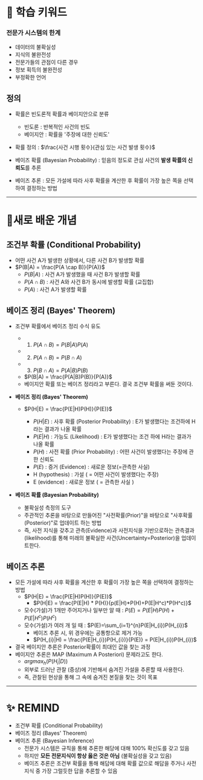 # 🚀 학습 키워드

### 전문가 시스템의 한계

- 데이터의 불확실성
- 지식의 불완전성
- 전문가들의 관점이 다른 경우
- 정보 획득의 불완전성
- 부정확한 언어

## 정의

- 확률은 빈도론적 확률과 베이지안으로 분류

  - 빈도론 : 반복적인 사건의 빈도
  - 베이지안 : 확률을 '주장에 대한 신뢰도'

- 확률 정의 : $\frac{사건 시행 횟수}{관심 있는 사건 발생 횟수}$
- 베이즈 확률 (Bayesian Probability) : 믿음의 정도로 관심 사건의 **발생 확률의 신뢰도**를 추론
- 베이즈 추론 : 모든 가설에 따라 사후 확률을 계산한 후 확률이 가장 높은 쪽을 선택하여 결정하는 방법

---

# 📝새로 배운 개념

## 조건부 확률 (Conditional Probability)

- 어떤 사건 A가 발생한 상황에서, 다른 사건 B가 발생할 확률
- $P(B|A) = \frac{P(A \cap B)}{P(A)}$
  - $P(B|A)$ : 사건 A가 발생했을 때 사건 B가 발생할 확률
  - $P(A \cap B)$ : 사건 A와 사건 B가 동시에 발생할 확률 (교집합)
  - $P(A)$ : 사건 A가 발생할 확률

## 베이즈 정리 (Bayes' Theorem)

- 조건부 확률에서 베이즈 정리 수식 유도

  - 1. $P(A \cap B) = P(B|A)P(A)$
  - 2. $P(A \cap B) = P(B \cap A)$
  - 3. $P(B \cap A) = P(A|B)P(B)$
  - $P(B|A) = \frac{P(A|B)P(B)}{P(A)}$
  - 베이지안 확률 또는 베이즈 정리라고 부른다. 결국 조건부 확률을 써둔 것이다.

- **베이즈 정리 (Bayes' Theorem)**

  - $P(H|E) = \frac{P(E|H)P(H)}{P(E)}$

    - $P(H|E)$ : 사후 확률 (Posterior Probability) : E가 발생했다는 조건하에 H라는 결과가 나올 확률
    - $P(E|H)$ : 가능도 (Likelihood) : E가 발생했다는 조건 하에 H라는 결과가 나올 확률
    - $P(H)$ : 사전 확률 (Prior Probability) : 어떤 사건이 발생했다는 주장에 관한 신뢰도
    - $P(E)$ : 증거 (Evidence) : 새로운 정보(=관측한 사실)
    - H (hypothesis) : 가설 ( = 어떤 사건이 발생했다는 주장)
    - E (evidence) : 새로운 정보 ( = 관측한 사실 )

- **베이즈 확률 (Bayesian Probability)**
  - 불확실성 측정의 도구
  - 주관적인 추론을 바탕으로 만들어진 "사전확률(Prior)"을 바탕으로 "사후확률(Posterior)"로 업데이트 하는 방법
  - 즉, 사전 지식을 갖추고 관측(Evidence)과 사전지식을 기반으로하는 관측결과(likelihood)를 통해 미래의 불확실한 사건(Uncertainty=Posterior)을 업데이트한다.

## 베이즈 추론

- 모든 가설에 따라 사후 확률을 계산한 후 확률이 가장 높은 쪽을 선택하여 결정하는 방법
  - $P(H|E) = \frac{P(E|H)P(H)}{P(E)}$
    - $P(H|E) = \frac{P(E|H) * P(H)}{p(E|H)*P(H)+P(E|H^c)*P(H^c)}$
  - 모수(가설)가 1개만 주어지거나 일부만 알 때 : $P(E)=P(E|H)P(H)+P(E|H^c)P(H^c)$
  - 모수(가설)가 여러 개 일 때 : $P(E)=\sum_{i=1}^{n}P(E|H_{i})P(H_{i})$
    - 베이즈 추론 시, 위 경우에는 공통항으로 제거 가능
    - $P(H_{i}|H) = \frac{P(E|H_{i})P(H_{i})}{P(E)} = P(E|H_{i})P(H_{i})$
- 결국 베이지안 추론은 Posterior확률이 최대인 값을 찾는 과정
- 베이지안 추론은 MAP (Maximum A Posteriori) 문제라고도 한다.
  - $argmax_{h}(P(H_{i}|D))$
  - 외부로 드러난 관찰 (증상)에 기반해서 숨겨진 가설을 추론할 때 사용한다.
  - 즉, 관찰된 현상을 통해 그 속에 숨겨진 본질을 찾는 것이 목표

---

# ✨ REMIND

- 조건부 확률 (Conditional Probability)
- 베이즈 정리 (Bayes' Theorem)
- 베이즈 추론 (Bayesian Inference)
  - 전문가 시스템은 규칙을 통해 추론한 해당에 대해 100% 확신도를 갖고 있음
  - 하지만 **모든 전문지식이 항상 옳은 것은 아님** (불확실성을 갖고 있음)
  - 베이즈 추론은 조건부 확률을 통해 해답에 대해 확률 값으로 해답을 주거나 사전 지식 중 가장 그럴듯한 답을 추론할 수 있음

